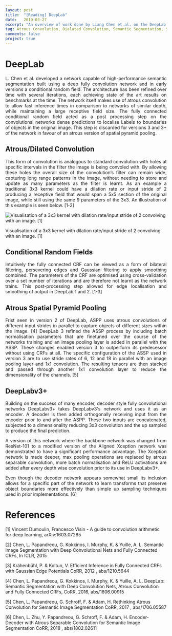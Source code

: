 ```yaml
---
layout: post
title:  "[Reading] DeepLab"
date:   2019-03-27
excerpt: "An overview of work done by Liang Chen et al. on the DeepLab architecture"
tag: Atrous Convolution, Dialated Convolution, Semantic Segmentation, Segmentation
comments: false
project: true
---
```




DeepLab
=======
<p style='text-align: justify;'>
L. Chen et al. developed a network capable of high-performance semantic segmentation built using a deep fully convolution network and in early versions a conditional random field. The architecture has been refined over time with several iterations, each achieving state of the art results on benchmarks at the time. The network itself makes use of atrous convolution to allow fast inference times in comparison to networks of similar depth, while maintaining a large receptive field size. The fully connected conditional random field acted as a post processing step on the convolutional networks dense predictions to localise Labels to boundaries of objects in the original image. This step is discarded for versions 3 and 3+ of the network in favour of an atrous version of spatial pyramid pooling.
</p>

Atrous/Dilated Convolution
---------------------------
<p style='text-align: justify;'>
This form of convolution is analogous to standard convolution with holes at specific intervals in the filter the image is being convoled with. By allowing these holes the overall size of the convolution’s filter can remain wide, capturing long range patterns in the image, without needing to store and update as many parameters as the filter is learnt. As an example a traditional 3x3 kernel could have a dilation rate or input stride of 2 producing a receptive field that would span a 5x5 section of the original image, while still using the same 9 parameters of the 3x3. An illustration of this example is seen below. [1-2]
</p>

<img src="https://cdn-images-1.medium.com/max/600/1*SVkgHoFoiMZkjy54zM_SUw.gif" alt="Visualisation of a 3x3 kernel with dilation rate/input stride of 2 convolving with an image. [1]"/>
<p class="caption">
Visualisation of a 3x3 kernel with dilation rate/input stride of 2 convolving with an image. [1]</p>

Conditional Random Fields
-------------------------
<p style='text-align: justify;'>
Intuitively the fully connected CRF can be viewed as a form of bilateral filtering, persevering edges and Gaussian filtering to apply smoothing combined. The parameters of the CRF are optimised using cross-validation over a set number of iterations and are therefore not learnt as the network trains. This post-processing step allowed for edge localisation and smoothing of output in DeepLab 1 and 2. [1-3]
</p>


Atrous Spatial Pyramid Pooling
------------------------------
<p style='text-align: justify;'>
Frist seen in version 2 of DeepLab, ASPP uses atrous convolutions of different input strides in parallel to capture objects of different sizes within the image. [4] DeepLab 3 refined the ASSP process by including batch normalisation parameters that are finetuned over the course of the networks training and an image pooling layer is added in parallel with the ASSP. These changes enabled version 3 to outperform its predecessor without using CRFs at all. The specific configuration of the ASSP used in version 3 are to use stride rates of 6, 12 and 18 in parallel with an image pooling layer and 1x1 convolution. The resulting tensors are then stacked and passed through another 1x1 convolution layer to reduce the dimensionality of the channels. [5]
</p>

DeepLabv3+
----------
<p style='text-align: justify;'>
Building on the success of many encoder, decoder style fully convolutional networks DeepLabv3+ takes DeepLabv3's network and uses it as an encoder. A decoder is then added orthogonally receiving input from the encoder prior to and after the ASPP. These two inputs are concatenated, subjected to a dimensionality reducing 3x3 convolution and the up sampled to produce the final prediction.
</p>
<p style='text-align: justify;'>
A version of this network where the backbone network was changed from ResNet-101 to a modified version of the Aligned Xception network was demonstrated to have a significant performance advantage. The Xception network is made deeper, max pooling operations are replaced by atrous separable convolution, more batch normalisation and ReLU activations are added after every depth wise convolution prior to its use in DeepLabv3+.
</p>
<p style='text-align: justify;'>
Even though the decoder network appears somewhat small its inclusion allows for a specific part of the network to learn transforms that preserve object boundaries more effectively than simple up sampling techniques used in prior implementations. [6]
</p>



References
==========

[1] Vincent Dumoulin, Francesco Visin - A guide to convolution arithmetic for deep learning, 	arXiv:1603.07285

[2] Chen, L. Papandreou, G. Kokkinos, I. Murphy, K. & Yuille, A. L.
Semantic Image Segmentation with Deep Convolutional Nets and Fully Connected CRFs, In ICLR, 2015

[3] Krähenbühl, P. & Koltun, V.
Efficient Inference in Fully Connected CRFs with Gaussian Edge Potentials 
CoRR, 2012 , abs/1210.5644

[4] Chen, L. Papandreou, G. Kokkinos, I. Murphy, K. & Yuille, A. L.
DeepLab: Semantic Segmentation with Deep Convolution Nets, Atrous Convolution and Fully Connected CRFs, CoRR, 2016, abs/1606.00915

[5] Chen, L. Papandreou, G. Schroff, F. & Adam, H.
Rethinking Atrous Convolution for Semantic Image Segmentation 
CoRR, 2017 , abs/1706.05587

[6] Chen, L. Zhu, Y. Papandreou, G. Schroff, F. & Adam, H.
Encoder-Decoder with Atrous Separable Convolution for Semantic Image Segmentation 
CoRR, 2018 , abs/1802.02611
